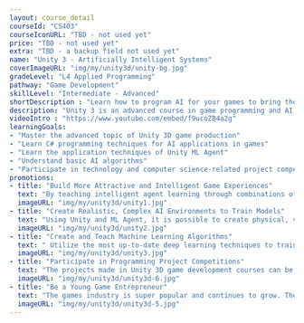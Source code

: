 ```yaml
---
layout: course_detail
courseId: "CS403"
courseIconURL: "TBD - not used yet"
price: "TBD - not used yet"
extra: "TBD - a backup field not used yet"
name: "Unity 3 - Artificially Intelligent Systems"
coverImageURL: "img/my/unity3d/unity-bg.jpg"
gradeLevel: "L4 Applied Programming"
pathway: "Game Development"
skillLevel: "Intermediate - Advanced"
shortDescription : "Learn how to program AI for your games to bring them to the next level!"
description: "Unity 3 is an advanced course in game programming and AI applications, mainly applying AI algorithms in game development, learning and applying AI knowledge while improving your own game project."
videoIntro : "https://www.youtube.com/embed/f9ucoZB4a2g"
learningGoals:
- "Master the advanced topic of Unity 3D game production"
- "Learn C# programming techniques for AI applications in games"
- "Learn the application techniques of Unity ML Agent"
- "Understand basic AI algorithms"
- "Participate in technology and computer science-related project competitions"
promotions:
- title: "Build More Attractive and Intelligent Game Experiences"
  text: "By teaching intelligent agent learning through combinations of deep and imitation learning, you will be able to create more immersive gameplay and enhance the gaming experience."
  imageURL: "img/my/unity3d/unity1.jpg"
- title: "Create Realistic, Complex AI Environments to Train Models"
  text: "Using Unity and ML Agent, it is possible to create physical, visual, and cognitively enriched AI environments that students can use for benchmarking as well as for researching new algorithms and methods."
  imageURL: "img/my/unity3d/unity2.jpg"
- title: "Create and Teach Machine Learning Algorithms"
  text: " Utilize the most up-to-date deep learning techniques to train and embed ML Agent intelligent agents into creative projects of your own design."
  imageURL: "img/my/unity3d/unity3.jpg"
- title: "Participate in Programming Project Competitions"
  text: "The projects made in Unity 3D game development courses can be great submissions for programming project competitions. Get creative! Get involved in solving life's problems, do experiments, publish projects, and build a foundation for college applications."
  imageURL: "img/my/unity3d/unity3d-6.jpg"
- title: "Be a Young Game Entrepreneur"
  text: "The games industry is super popular and continues to grow. The younger generation always sets the bar higher in the industry and innovates when it comes to games and design. By learning Unity, you will be part of this movement."
  imageURL: "img/my/unity3d/unity3d-5.jpg"
---
```

